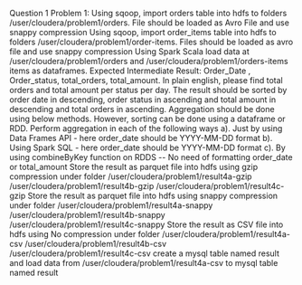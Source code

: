 Question 1
Problem 1:
Using sqoop, import orders table into hdfs to folders /user/cloudera/problem1/orders. File should be loaded as Avro File and use snappy compression
Using sqoop, import order_items  table into hdfs to folders /user/cloudera/problem1/order-items. Files should be loaded as avro file and use snappy compression
Using Spark Scala load data at /user/cloudera/problem1/orders and /user/cloudera/problem1/orders-items items as dataframes. 
Expected Intermediate Result: Order_Date , Order_status, total_orders, total_amount. In plain english, please find total orders and total amount per status per day. The result should be sorted by order date in descending, order status in ascending and total amount in descending and total orders in ascending. Aggregation should be done using below methods. However, sorting can be done using a dataframe or RDD. Perform aggregation in each of the following ways
a). Just by using Data Frames API - here order_date should be YYYY-MM-DD format
b). Using Spark SQL  - here order_date should be YYYY-MM-DD format
c). By using combineByKey function on RDDS -- No need of formatting order_date or total_amount
 Store the result as parquet file into hdfs using gzip compression under folder
/user/cloudera/problem1/result4a-gzip
/user/cloudera/problem1/result4b-gzip
/user/cloudera/problem1/result4c-gzip
 Store the result as parquet file into hdfs using snappy compression under folder
/user/cloudera/problem1/result4a-snappy
/user/cloudera/problem1/result4b-snappy
/user/cloudera/problem1/result4c-snappy
Store the result as CSV file into hdfs using No compression under folder
/user/cloudera/problem1/result4a-csv
/user/cloudera/problem1/result4b-csv
/user/cloudera/problem1/result4c-csv
create a mysql table named result and load data from /user/cloudera/problem1/result4a-csv to mysql table named result 
